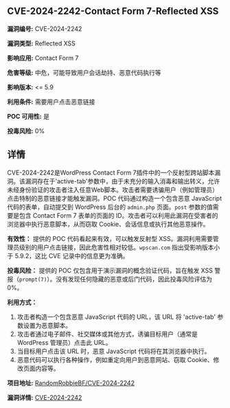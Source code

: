 ## CVE-2024-2242-Contact Form 7-Reflected XSS

**漏洞编号:** CVE-2024-2242

**漏洞类型:** Reflected XSS

**影响应用:** Contact Form 7

**危害等级:** 中危，可能导致用户会话劫持、恶意代码执行等

**影响版本:** <= 5.9

**利用条件:** 需要用户点击恶意链接

**POC 可用性:** 是

**投毒风险:** 0%

## 详情

CVE-2024-2242是WordPress Contact Form 7插件中的一个反射型跨站脚本漏洞。该漏洞存在于'active-tab'参数中，由于未充分的输入消毒和输出转义，允许未经身份验证的攻击者注入任意Web脚本。攻击者需要诱骗用户（例如管理员）点击特制的恶意链接才能触发漏洞。POC 代码通过构造一个包含恶意 JavaScript 代码的表单，自动提交到 WordPress 后台的 `admin.php` 页面。`post` 参数的值需要是包含 Contact Form 7 表单的页面的 ID。攻击者可以利用此漏洞在受害者的浏览器中执行恶意脚本，从而窃取 Cookie、会话信息或执行其他恶意操作。

**有效性：** 提供的 POC 代码看起来有效，可以触发反射型 XSS。漏洞利用需要管理员级别的用户点击链接，因此危害性相对较低。`wpscan.com` 指出受影响版本小于 5.9.2，这比 CVE 记录中的信息更为准确。

**投毒风险：** 提供的 POC 仅包含用于演示漏洞的概念验证代码，旨在触发 XSS 警报（`prompt(7)`）。没有发现任何隐藏的恶意或后门代码，因此投毒风险评估为 0%。

**利用方式：**
1.  攻击者构造一个包含恶意 JavaScript 代码的 URL，该 URL 将 'active-tab' 参数设置为恶意脚本。
2.  攻击者通过电子邮件、社交媒体或其他方式，诱骗目标用户（通常是 WordPress 管理员）点击此 URL。
3.  当目标用户点击该 URL 时，恶意 JavaScript 代码将在其浏览器中执行。
4.  恶意代码可以执行各种操作，例如重定向用户到恶意网站、窃取 Cookie、修改页面内容等。


**项目地址:** [RandomRobbieBF/CVE-2024-2242](https://github.com/RandomRobbieBF/CVE-2024-2242)

**漏洞详情:** [CVE-2024-2242](https://nvd.nist.gov/vuln/detail/CVE-2024-2242)